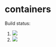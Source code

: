 # containers

Build status:

1. [![](https://github.com/afr13dman/containers/workflows/tests-fibonacci/badge.svg)](https://github.com/afr13dman/containers/actions?query=workflow%3Atests-fibonacci)
1. [![](https://github.com/afr13dman/containers/workflows/tests-range/badge.svg)](https://github.com/afr13dman/containers/actions?query=workflow%3Atests-range)

